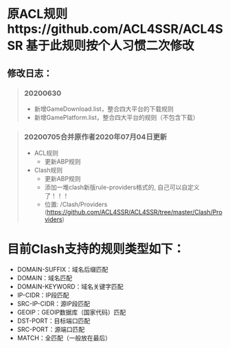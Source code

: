 # 原ACL规则https://github.com/ACL4SSR/ACL4SSR 基于此规则按个人习惯二次修改


## 修改日志：
>### 20200630
>* 新增GameDownload.list，整合四大平台的下载规则
>* 新增GamePlatform.list，整合四大平台的规则（不包含下载）

>### 20200705合并原作者2020年07月04日更新
>* ACL规则
>   * 更新ABP规则
>* Clash规则
>   * 更新ABP规则
>   * 添加一堆clash新版rule-providers格式的, 自己可以自定义了！！！
>   * 位置: /Clash/Providers (https://github.com/ACL4SSR/ACL4SSR/tree/master/Clash/Providers) 


# 目前Clash支持的规则类型如下：
* DOMAIN-SUFFIX：域名后缀匹配
* DOMAIN：域名匹配
* DOMAIN-KEYWORD：域名关键字匹配
* IP-CIDR：IP段匹配
* SRC-IP-CIDR：源IP段匹配
* GEOIP：GEOIP数据库（国家代码）匹配
* DST-PORT：目标端口匹配
* SRC-PORT：源端口匹配
* MATCH：全匹配（一般放在最后）
